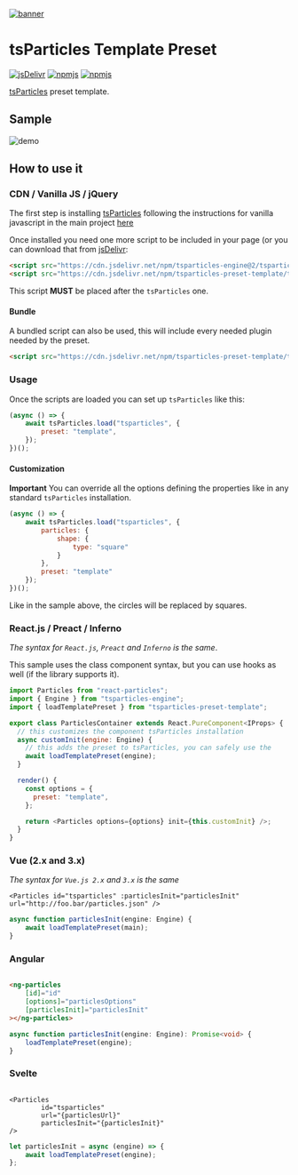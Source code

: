 [![banner](https://particles.js.org/images/banner2.png)](https://particles.js.org)

# tsParticles Template Preset

[![jsDelivr](https://data.jsdelivr.com/v1/package/npm/tsparticles-preset-template/badge)](https://www.jsdelivr.com/package/npm/tsparticles-preset-template) [![npmjs](https://badge.fury.io/js/tsparticles-preset-template.svg)](https://www.npmjs.com/package/tsparticles-preset-template) [![npmjs](https://img.shields.io/npm/dt/tsparticles-preset-template)](https://www.npmjs.com/package/tsparticles-preset-template)

[tsParticles](https://github.com/matteobruni/tsparticles) preset template.

## Sample

![demo](https://raw.githubusercontent.com/tsparticles/preset-template/main/images/sample.png)

## How to use it

### CDN / Vanilla JS / jQuery

The first step is installing [tsParticles](https://github.com/matteobruni/tsparticles) following the instructions for
vanilla javascript in the main project [here](https://github.com/matteobruni/tsparticles)

Once installed you need one more script to be included in your page (or you can download that
from [jsDelivr](https://www.jsdelivr.com/package/npm/tsparticles-preset-template):

```html
<script src="https://cdn.jsdelivr.net/npm/tsparticles-engine@2/tsparticles.engine.min.js"></script>
<script src="https://cdn.jsdelivr.net/npm/tsparticles-preset-template/tsparticles.preset.template.min.js"></script>
```

This script **MUST** be placed after the `tsParticles` one.

#### Bundle

A bundled script can also be used, this will include every needed plugin needed by the preset.

```html
<script src="https://cdn.jsdelivr.net/npm/tsparticles-preset-template/tsparticles.preset.template.bundle.min.js"></script>
```

### Usage

Once the scripts are loaded you can set up `tsParticles` like this:

```javascript
(async () => {
    await tsParticles.load("tsparticles", {
        preset: "template",
    });
})();
```

#### Customization

**Important**
You can override all the options defining the properties like in any standard `tsParticles` installation.

```javascript
(async () => {
    await tsParticles.load("tsparticles", {
        particles: {
            shape: {
                type: "square"
            }
        },
        preset: "template"
    });
})();
```

Like in the sample above, the circles will be replaced by squares.

### React.js / Preact / Inferno

_The syntax for `React.js`, `Preact` and `Inferno` is the same_.

This sample uses the class component syntax, but you can use hooks as well (if the library supports it).

```javascript
import Particles from "react-particles";
import { Engine } from "tsparticles-engine";
import { loadTemplatePreset } from "tsparticles-preset-template";

export class ParticlesContainer extends React.PureComponent<IProps> {
  // this customizes the component tsParticles installation
  async customInit(engine: Engine) {
    // this adds the preset to tsParticles, you can safely use the
    await loadTemplatePreset(engine);
  }

  render() {
    const options = {
      preset: "template",
    };

    return <Particles options={options} init={this.customInit} />;
  }
}
```

### Vue (2.x and 3.x)

_The syntax for `Vue.js 2.x` and `3.x` is the same_

```vue
<Particles id="tsparticles" :particlesInit="particlesInit" url="http://foo.bar/particles.json" />
```

```js
async function particlesInit(engine: Engine) {
    await loadTemplatePreset(main);
}
```

### Angular

```html

<ng-particles
    [id]="id"
    [options]="particlesOptions"
    [particlesInit]="particlesInit"
></ng-particles>
```

```ts
async function particlesInit(engine: Engine): Promise<void> {
    loadTemplatePreset(engine);
}
```

### Svelte

```sveltehtml

<Particles
        id="tsparticles"
        url="{particlesUrl}"
        particlesInit="{particlesInit}"
/>
```

```js
let particlesInit = async (engine) => {
    await loadTemplatePreset(engine);
};
```
